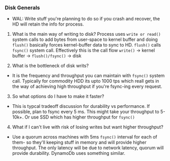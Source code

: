 ### Disk Generals

- WAL:  Write stuff you're planning to do so if you crash and recover, the HD will retain the info for process.

1. What is the main way of writing to disk?
Process uses `write or read()` system calls to add bytes from user-space to kernel buffer and doing `flush()` basically forces kernel-buffer data to sync to HD. `flush()` calls `fsync()` system call. Effectively this is the call flow
`write()` -> kernel buffer -> `flush()/fsync()` -> disk

2. What is the bottleneck of disk writs?

- It is the frequency and throughput you can maintain with `fsync()` system call. Typically for commodity HDD its upto 1000 tps which reall gets in the way of achieving high throughput if you're fsync-ing every request.

3. So what options do I have to make it faster?

- This is typcal tradeoff discussion for durability vs performance. If possible, plan to fsync every 5 ms. This might take your throughput to 5-10k+. Or use SSD which has higher throughput for `fsync()`

4. What if I can't live with risk of losing writes but want higher throughput?
- Use a quorum across machines with 5ms `fsync()` interval for each of them- so they'll keeping stuff in memory and will provide higher throughput. The only latency will be due to network latency, quorum will provide durability. DynamoDb uses something similar. 
